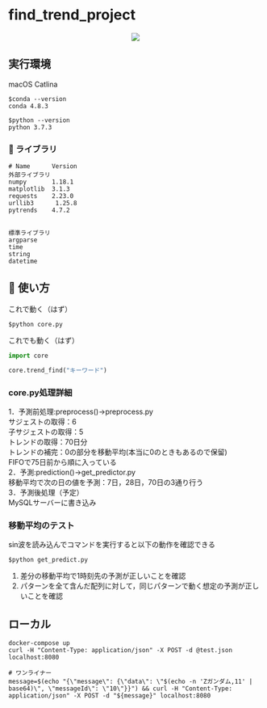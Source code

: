 # find_trend_project

<p align="center">
    <img src="https://drive.google.com/uc?export=view&id=1s1Eo6FlpH9lQRKwgE5qQj_Y7mDtyfEJQ">
</p>

## 実行環境

macOS Catlina  

``` command
$conda --version  
conda 4.8.3  
```

``` command
$python --version  
python 3.7.3
```

### :green_book: ライブラリ

```command
# Name      Version  
外部ライブラリ  
numpy       1.18.1  
matplotlib  3.1.3  
requests    2.23.0  
urllib3      1.25.8  
pytrends    4.7.2  


標準ライブラリ  
argparse  
time  
string  
datetime  

```

## :eyes: 使い方

これで動く（はず）

```command
$python core.py
```

これでも動く（はず）

```python
import core

core.trend_find("キーワード")
```

### core.py処理詳細

 1．予測前処理:preprocess()→preprocess.py  
  サジェストの取得：6  
  子サジェストの取得：5  
  トレンドの取得：70日分  
  トレンドの補完：0の部分を移動平均(本当に0のときもあるので保留)  
  FIFOで75日前から順に入っている  
2．予測:prediction()→get_predictor.py  
  移動平均で次の日の値を予測：7日，28日，70日の3通り行う  
3．予測後処理（予定）  
  MySQLサーバーに書き込み

### 移動平均のテスト

sin波を読み込んでコマンドを実行すると以下の動作を確認できる  

```command
$python get_predict.py
```

1. 差分の移動平均で1時刻先の予測が正しいことを確認
2. パターンを全て含んだ配列に対して，同じパターンで動く想定の予測が正しいことを確認

## ローカル

```
docker-compose up
curl -H "Content-Type: application/json" -X POST -d @test.json localhost:8080

# ワンライナー
message=$(echo "{\"message\": {\"data\": \"$(echo -n 'Zガンダム,11' | base64)\", \"messageId\": \"10\"}}") && curl -H "Content-Type: application/json" -X POST -d "${message}" localhost:8080
```
